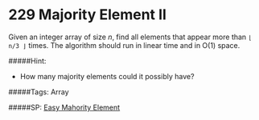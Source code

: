 # 229 Majority Element II

Given an integer array of size *n*, find all elements that appear more than `⌊ n/3 ⌋` times. The algorithm should run in linear time and in O(1) space.

#####Hint:
* How many majority elements could it possibly have?

#####Tags:
Array

#####SP:
[Easy Mahority Element](https://leetcode.com/problems/majority-element/)